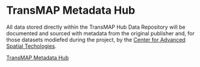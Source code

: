 # TransMAP Metadata Hub

All data stored directly within the TransMAP Hub Data Repository will be documented and sourced with metadata from the original publisher and, for those datasets modiefed during the project, by the [Center for Advanced Spatial Techologies](https://cast.uark.edu).

[TransMAP Metadata Hub](https://transmap.cast.uark.edu/explorer/Resources)
